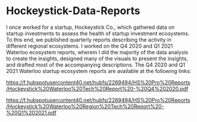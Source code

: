 # Hockeystick-Data-Reports

I once worked for a startup, Hockeystick Co., which gathered data on startup investments to assess the health of startup investment ecosystems. To this end, we published quarterly reports describing the activity in different regional ecosystems. I worked on the Q4 2020 and Q1 2021 Waterloo ecosystem reports, wherein I did the majority of the data analysis to create the insights, designed many of the visuals to present the insights, and drafted most of the accompanying descriptions. The Q4 2020 and Q1 2021 Waterloo startup ecosystem reports are available at the following links:

https://f.hubspotusercontent40.net/hubfs/2269494/HS%20Pro%20Reports/Hockeystick%20Waterloo%20Tech%20Report%20-%20Q4%202020.pdf

https://f.hubspotusercontent40.net/hubfs/2269494/HS%20Pro%20Reports/Hockeystick%20Waterloo%20Region%20Tech%20Report%20-%20Q1%202021.pdf
